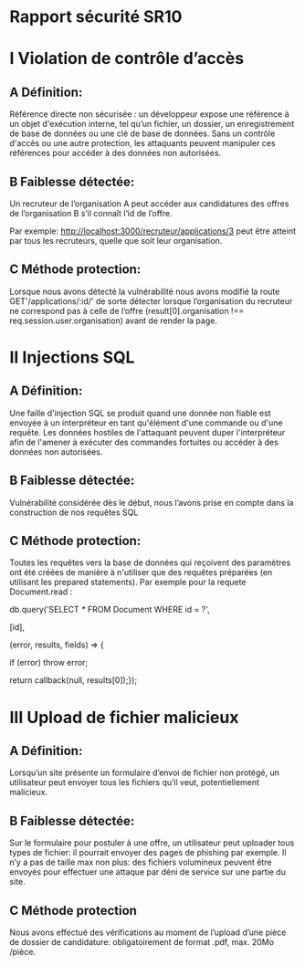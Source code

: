﻿# <a name="_gi7al1tqq0bf"></a>**Rapport sécurité SR10**

# <a name="_6l0c5k9ygyp4"></a>I Violation de contrôle d’accès
## <a name="_9pumxllehzm1"></a>A Définition:
Référence directe non sécurisée : un développeur expose une référence à un objet d'exécution interne, tel qu’un fichier, un dossier, un enregistrement de base de données ou une clé de base de données. Sans un contrôle d'accès ou une autre protection, les attaquants peuvent manipuler ces références pour accéder à des données non autorisées.
## <a name="_2lqfsz9lycyd"></a>B Faiblesse détectée:
Un recruteur de l’organisation A peut accéder aux candidatures des offres de l’organisation B s’il connaît l’id de l’offre.

Par exemple: [http://localhost:3000/recruteur/applications/3](http://localhost:3000/recruteur/applications/2) peut être atteint par tous les recruteurs, quelle que soit leur organisation. 
## <a name="_ljjqtdvo7010"></a> C Méthode protection:
Lorsque nous avons détecté la vulnérabilité nous avons modifié la route GET'/applications/:id/' de sorte détecter lorsque l’organisation du recruteur ne correspond pas à celle de l’offre (result[0].organisation !== req.session.user.organisation) avant de render la page.

# <a name="_nfmrujpi1jal"></a>II Injections SQL
## <a name="_w6twzo3qlg0t"></a>A Définition:
Une faille d'injection SQL se produit quand une donnée non fiable est envoyée à un interpréteur en tant qu'élément d'une commande ou d'une requête. Les données hostiles de l'attaquant peuvent duper l'interpréteur afin de l'amener à exécuter des commandes fortuites ou accéder à des données non autorisées.
## <a name="_9298f6wr1hm2"></a>B Faiblesse détectée:
Vulnérabilité considérée dès le début, nous l’avons prise en compte dans la construction de nos requêtes SQL
## <a name="_vk1390dw6g4d"></a>C Méthode protection:
Toutes les requêtes vers la base de données qui reçoivent des paramètres ont été créées de manière  à n'utiliser que des requêtes préparées (en utilisant les prepared statements). Par exemple pour la requete Document.read :

db.query('SELECT *\** FROM Document WHERE id = ?',

[id],

(error, results, fields) => {

if (error) throw error;

return callback(null, results[0]);});
# <a name="_6dvoluchv0zj"></a>III Upload de fichier malicieux
## <a name="_a1xcacggr1o0"></a>A Définition:
Lorsqu’un site présente un formulaire d’envoi de fichier non protégé, un utilisateur peut envoyer tous les fichiers qu’il veut, potentiellement malicieux.
## <a name="_os08g1q2645b"></a>B Faiblesse détectée:
Sur le formulaire pour postuler à une offre, un utilisateur peut uploader tous types de fichier: il pourrait envoyer des pages de phishing par exemple. Il n’y a pas de taille max non plus:  des fichiers volumineux peuvent être envoyés pour effectuer une attaque par déni de service sur une partie du site.
## <a name="_cdvqjhx1vt3h"></a>C Méthode protection
Nous avons effectué des vérifications au moment de l’upload d’une pièce de dossier de candidature: obligatoirement de format .pdf, max. 20Mo /pièce.
